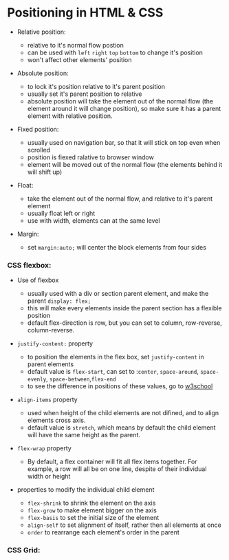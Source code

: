 # Positioning in HTML & CSS

- Relative position:
  - relative to it's normal flow postion
  - can be used with `left` `right` `top` `bottom` to change it's position
  - won't affect other elements' position


- Absolute position: 
  - to lock it's position relative to it's parent position
  - usually set it's parent position to relative
  - absolute position will take the element out of the normal flow (the element around it will change position), so make sure it has a parent element with relative position.

- Fixed position:
  - usually used on navigation bar, so that it will stick on top even when scrolled
  - position is fiexed ralative to browser window
  - element will be moved out of the normal flow (the elements behind it will shift up)

- Float:
  - take the element out of the normal flow, and relative to it's parent element
  - usually float left or right
  - use with width, elements can at the same level

- Margin:
  - set `margin:auto;` will center the block elements from four sides

### CSS flexbox:

- Use of flexbox
  - usually used with a div or section parent element, and make the parent `display: flex;`
  - this will make every elements inside the parent section has a flexible position
  - default flex-direction is row, but you can set to column, row-reverse, column-reverse.

- `justify-content:` property
  - to position the elements in the flex box, set `justify-content` in parent elements
  - default value is `flex-start`, can set to :`center`, `space-around`, `space-evenly`, `space-between`,`flex-end`
  - to see the difference in positions of these values, go to [w3school](https://www.w3schools.com/cssref/playdemo.asp?filename=playcss_justify-content&preval=space-between)

- `align-items` property
  - used when height of the child elements are not difined, and to align elements cross axis.
  - default value is `stretch`, which means by default the child element will have the same height as the parent.

- `flex-wrap` property
  - By default, a flex container will fit all flex items together. For example, a row will all be on one line, despite of their individual width or height
  
- properties to modify the individual child element
  - `flex-shrink` to shrink the element on the axis
  - `flex-grow` to make element bigger on the axis
  - `flex-basis` to set the initial size of the element
  - `align-self` to set alignment of itself, rather then all elements at once
  - `order` to rearrange each element's order in the parent
  

### CSS Grid:
